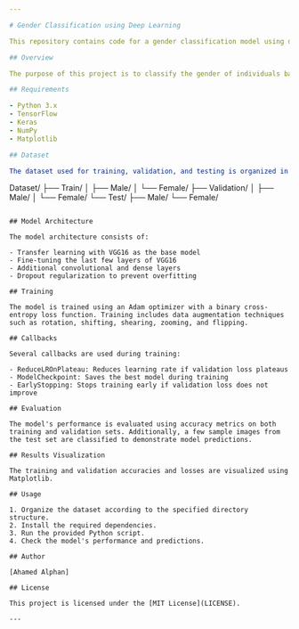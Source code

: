 ```yaml
---

# Gender Classification using Deep Learning

This repository contains code for a gender classification model using deep learning. The model is built using TensorFlow and Keras libraries.

## Overview

The purpose of this project is to classify the gender of individuals based on their facial images. The model is trained on a dataset containing images of male and female faces.

## Requirements

- Python 3.x
- TensorFlow
- Keras
- NumPy
- Matplotlib

## Dataset

The dataset used for training, validation, and testing is organized in the following directory structure:

```
Dataset/
    ├── Train/
    │   ├── Male/
    │   └── Female/
    ├── Validation/
    │   ├── Male/
    │   └── Female/
    └── Test/
        ├── Male/
        └── Female/
```

## Model Architecture

The model architecture consists of:

- Transfer learning with VGG16 as the base model
- Fine-tuning the last few layers of VGG16
- Additional convolutional and dense layers
- Dropout regularization to prevent overfitting

## Training

The model is trained using an Adam optimizer with a binary cross-entropy loss function. Training includes data augmentation techniques such as rotation, shifting, shearing, zooming, and flipping.

## Callbacks

Several callbacks are used during training:

- ReduceLROnPlateau: Reduces learning rate if validation loss plateaus
- ModelCheckpoint: Saves the best model during training
- EarlyStopping: Stops training early if validation loss does not improve

## Evaluation

The model's performance is evaluated using accuracy metrics on both training and validation sets. Additionally, a few sample images from the test set are classified to demonstrate model predictions.

## Results Visualization

The training and validation accuracies and losses are visualized using Matplotlib.

## Usage

1. Organize the dataset according to the specified directory structure.
2. Install the required dependencies.
3. Run the provided Python script.
4. Check the model's performance and predictions.

## Author

[Ahamed Alphan]

## License

This project is licensed under the [MIT License](LICENSE).

---
```

